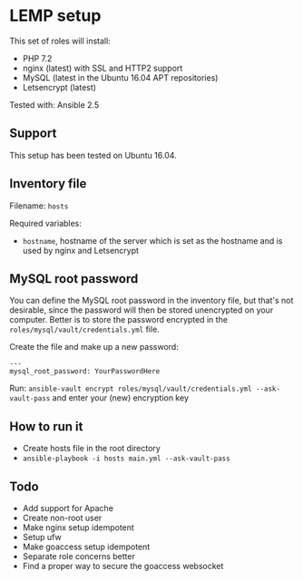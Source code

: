 # LEMP setup

This set of roles will install:
- PHP 7.2
- nginx (latest) with SSL and HTTP2 support
- MySQL (latest in the Ubuntu 16.04 APT repositories)
- Letsencrypt (latest)

Tested with: Ansible 2.5

## Support
This setup has been tested on Ubuntu 16.04.

## Inventory file
Filename: `hosts`

Required variables:
- `hostname`, hostname of the server which is set as the hostname and is used by nginx and Letsencrypt

## MySQL root password
You can define the MySQL root password in the inventory file, but that's not desirable, since the password will then be
stored unencrypted on your computer.
Better is to store the password encrypted in the `roles/mysql/vault/credentials.yml` file.

Create the file and make up a new password:
```
---
mysql_root_password: YourPasswordHere
```

Run: `ansible-vault encrypt roles/mysql/vault/credentials.yml --ask-vault-pass` and enter your (new) encryption key

## How to run it
- Create hosts file in the root directory
- `ansible-playbook -i hosts main.yml --ask-vault-pass`

## Todo
- Add support for Apache
- Create non-root user
- Make nginx setup idempotent
- Setup ufw
- Make goaccess setup idempotent
- Separate role concerns better
- Find a proper way to secure the goaccess websocket

